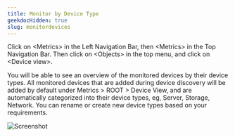 ```yaml
---
title: Monitor by Device Type
geekdocHidden: true
slug: monitordevices
---
```


Click on \<Metrics> in the Left Navigation Bar, then \<Metrics> in the Top Navigation Bar. Then click on \<Objects> in the top menu, and click on \<Device view>.

You will be able to see an overview of the monitored devices by their device types. All monitored devices that are added during device discovery will be added by default under Metrics > ROOT > Device View, and are automatically categorized into their device types, eg, Server, Storage, Network. You can rename or create new device types based on your requirements.



![Screenshot](/cloud_vista/overview/images/devicetype1.png)
